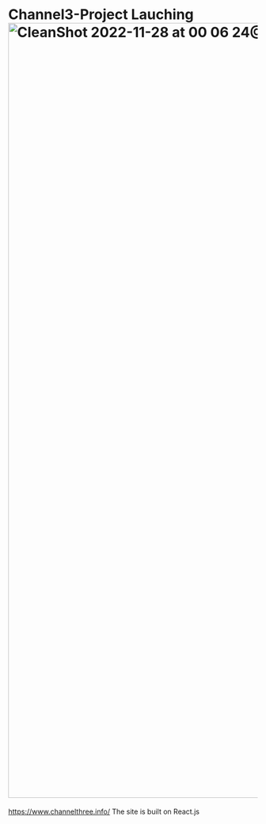 # Channel3-Project Lauching<img width="1565" alt="CleanShot 2022-11-28 at 00 06 24@2x" src="https://user-images.githubusercontent.com/48123259/205518998-198602a7-4766-4611-bc98-fb2da5d5275f.png">

https://www.channelthree.info/
The site is built on React.js
